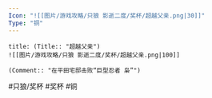 ```yaml
---
Icon: "![[图片/游戏攻略/只狼 影逝二度/奖杯/超越父亲.png|30]]"
Type: "铜"
---
```

```ad-common-bronze-trophy
title: (Title:: "超越父亲")
![[图片/游戏攻略/只狼 影逝二度/奖杯/超越父亲.png|100]]

(Comment:: "在平田宅邸击败“巨型忍者 枭”")
```

#只狼/奖杯 #奖杯 #铜
